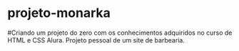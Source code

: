 # projeto-monarka

#Criando um projeto do zero com os conhecimentos adquiridos no curso de HTML e CSS Alura. Projeto pessoal de um site de barbearia.
